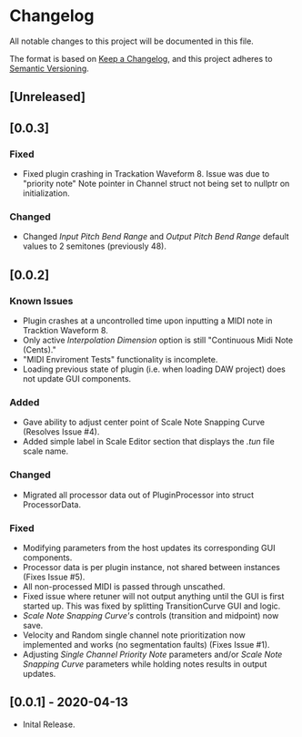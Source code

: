 # Changelog

All notable changes to this project will be documented in this file.

The format is based on [Keep a Changelog](https://keepachangelog.com/en/1.0.0/),
and this project adheres to [Semantic Versioning](https://semver.org/spec/v2.0.0.html).

## [Unreleased]

## [0.0.3]

### Fixed

- Fixed plugin crashing in Trackation Waveform 8. Issue was due to "priority note" Note pointer in Channel struct not being set to nullptr on initialization.

### Changed

- Changed _Input Pitch Bend Range_ and _Output Pitch Bend Range_ default values to 2 semitones (previously 48).

## [0.0.2]

### Known Issues

- Plugin crashes at a uncontrolled time upon inputting a MIDI note in Tracktion Waveform 8.
- Only active _Interpolation Dimension_ option is still "Continuous Midi Note (Cents)."
- "MIDI Enviroment Tests" functionality is incomplete.
- Loading previous state of plugin (i.e. when loading DAW project) does not update GUI components.

### Added

- Gave ability to adjust center point of Scale Note Snapping Curve (Resolves Issue #4).
- Added simple label in Scale Editor section that displays the _.tun_ file scale name.

### Changed

- Migrated all processor data out of PluginProcessor into struct ProcessorData.

### Fixed

- Modifying parameters from the host updates its corresponding GUI components.
- Processor data is per plugin instance, not shared between instances (Fixes Issue #5).
- All non-processed MIDI is passed through unscathed.
- Fixed issue where retuner will not output anything until the GUI is first started up. This was fixed by splitting TransitionCurve GUI and logic.
- _Scale Note Snapping Curve's_ controls (transition and midpoint) now save.
- Velocity and Random single channel note prioritization now implemented and works (no segmentation faults) (Fixes Issue #1).
- Adjusting _Single Channel Priority Note_ parameters and/or _Scale Note Snapping Curve_ parameters while holding notes results in output updates.

## [0.0.1] - 2020-04-13

- Inital Release.
